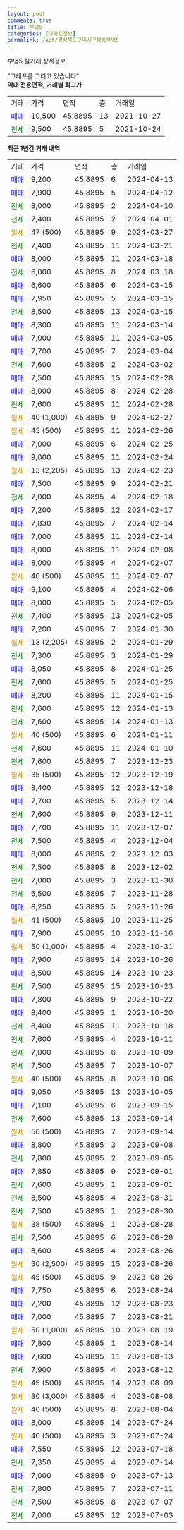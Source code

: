 ```yaml
---
layout: post
comments: true
title: 부영5
categories: [아파트정보]
permalink: /apt/경상북도구미시구평동부영5
---
```


부영5 실거래 상세정보

<script type="text/javascript">
  google.charts.load('current', {'packages':['line', 'corechart']});
  google.charts.setOnLoadCallback(drawChart);

  function drawChart() {
    var data = new google.visualization.DataTable();
    data.addColumn('date', '거래일');
    data.addColumn('number', "매매");
    data.addColumn('number', "전세");
    data.addColumn('number', "전매");

    data.addRows([[new Date(Date.parse("2024-04-13")), 9200, null, null], [new Date(Date.parse("2024-04-12")), 7900, null, null], [new Date(Date.parse("2024-04-10")), null, 8000, null], [new Date(Date.parse("2024-04-01")), null, 7400, null], [new Date(Date.parse("2024-03-27")), null, null, null], [new Date(Date.parse("2024-03-21")), null, 7400, null], [new Date(Date.parse("2024-03-18")), 8000, null, null], [new Date(Date.parse("2024-03-18")), null, 6000, null], [new Date(Date.parse("2024-03-15")), 6600, null, null], [new Date(Date.parse("2024-03-15")), 7950, null, null], [new Date(Date.parse("2024-03-15")), null, 8500, null], [new Date(Date.parse("2024-03-14")), 8300, null, null], [new Date(Date.parse("2024-03-05")), 7000, null, null], [new Date(Date.parse("2024-03-04")), 7700, null, null], [new Date(Date.parse("2024-03-02")), null, 7600, null], [new Date(Date.parse("2024-02-28")), 7500, null, null], [new Date(Date.parse("2024-02-28")), 8000, null, null], [new Date(Date.parse("2024-02-28")), null, 7600, null], [new Date(Date.parse("2024-02-27")), null, null, null], [new Date(Date.parse("2024-02-26")), null, null, null], [new Date(Date.parse("2024-02-25")), 7000, null, null], [new Date(Date.parse("2024-02-24")), 9000, null, null], [new Date(Date.parse("2024-02-23")), null, null, null], [new Date(Date.parse("2024-02-21")), 7500, null, null], [new Date(Date.parse("2024-02-18")), null, 7000, null], [new Date(Date.parse("2024-02-17")), 7200, null, null], [new Date(Date.parse("2024-02-14")), 7830, null, null], [new Date(Date.parse("2024-02-14")), 7000, null, null], [new Date(Date.parse("2024-02-08")), 8000, null, null], [new Date(Date.parse("2024-02-07")), 8000, null, null], [new Date(Date.parse("2024-02-07")), null, null, null], [new Date(Date.parse("2024-02-06")), 9100, null, null], [new Date(Date.parse("2024-02-05")), 8000, null, null], [new Date(Date.parse("2024-02-05")), null, 7400, null], [new Date(Date.parse("2024-01-30")), 7200, null, null], [new Date(Date.parse("2024-01-29")), null, null, null], [new Date(Date.parse("2024-01-29")), null, 7300, null], [new Date(Date.parse("2024-01-25")), 8050, null, null], [new Date(Date.parse("2024-01-25")), null, 7600, null], [new Date(Date.parse("2024-01-15")), 8200, null, null], [new Date(Date.parse("2024-01-13")), null, 7600, null], [new Date(Date.parse("2024-01-13")), null, 7600, null], [new Date(Date.parse("2024-01-11")), null, null, null], [new Date(Date.parse("2024-01-10")), null, 7600, null], [new Date(Date.parse("2023-12-23")), null, 7600, null], [new Date(Date.parse("2023-12-19")), null, null, null], [new Date(Date.parse("2023-12-18")), 8400, null, null], [new Date(Date.parse("2023-12-14")), 7700, null, null], [new Date(Date.parse("2023-12-11")), null, 7600, null], [new Date(Date.parse("2023-12-07")), 7700, null, null], [new Date(Date.parse("2023-12-04")), null, 7500, null], [new Date(Date.parse("2023-12-03")), 8000, null, null], [new Date(Date.parse("2023-12-02")), null, 7500, null], [new Date(Date.parse("2023-11-30")), null, 7000, null], [new Date(Date.parse("2023-11-28")), null, 6500, null], [new Date(Date.parse("2023-11-26")), 8250, null, null], [new Date(Date.parse("2023-11-25")), null, null, null], [new Date(Date.parse("2023-11-16")), 7900, null, null], [new Date(Date.parse("2023-10-31")), null, null, null], [new Date(Date.parse("2023-10-26")), 7900, null, null], [new Date(Date.parse("2023-10-23")), 8500, null, null], [new Date(Date.parse("2023-10-23")), null, 7500, null], [new Date(Date.parse("2023-10-22")), 7800, null, null], [new Date(Date.parse("2023-10-20")), 8400, null, null], [new Date(Date.parse("2023-10-18")), null, 8400, null], [new Date(Date.parse("2023-10-11")), null, 7600, null], [new Date(Date.parse("2023-10-09")), null, 7000, null], [new Date(Date.parse("2023-10-07")), null, 7500, null], [new Date(Date.parse("2023-10-06")), null, null, null], [new Date(Date.parse("2023-10-05")), 9050, null, null], [new Date(Date.parse("2023-09-15")), 7100, null, null], [new Date(Date.parse("2023-09-14")), null, 7600, null], [new Date(Date.parse("2023-09-14")), null, null, null], [new Date(Date.parse("2023-09-08")), 8800, null, null], [new Date(Date.parse("2023-09-05")), null, 7800, null], [new Date(Date.parse("2023-09-01")), 7850, null, null], [new Date(Date.parse("2023-09-01")), null, 7600, null], [new Date(Date.parse("2023-08-31")), null, 8500, null], [new Date(Date.parse("2023-08-30")), null, 7500, null], [new Date(Date.parse("2023-08-28")), null, null, null], [new Date(Date.parse("2023-08-28")), null, 7500, null], [new Date(Date.parse("2023-08-26")), 8600, null, null], [new Date(Date.parse("2023-08-26")), null, null, null], [new Date(Date.parse("2023-08-26")), null, null, null], [new Date(Date.parse("2023-08-24")), 7750, null, null], [new Date(Date.parse("2023-08-23")), 7200, null, null], [new Date(Date.parse("2023-08-21")), 7000, null, null], [new Date(Date.parse("2023-08-19")), null, null, null], [new Date(Date.parse("2023-08-14")), 7800, null, null], [new Date(Date.parse("2023-08-13")), 7600, null, null], [new Date(Date.parse("2023-08-12")), null, 7900, null], [new Date(Date.parse("2023-08-09")), null, null, null], [new Date(Date.parse("2023-08-08")), null, null, null], [new Date(Date.parse("2023-08-04")), null, null, null], [new Date(Date.parse("2023-07-24")), 8000, null, null], [new Date(Date.parse("2023-07-24")), null, null, null], [new Date(Date.parse("2023-07-18")), 7550, null, null], [new Date(Date.parse("2023-07-14")), null, 7350, null], [new Date(Date.parse("2023-07-13")), 7000, null, null], [new Date(Date.parse("2023-07-11")), null, 7800, null], [new Date(Date.parse("2023-07-07")), null, 7500, null], [new Date(Date.parse("2023-07-03")), null, 7000, null]]);

    var options = {
      hAxis: {
        format: 'yyyy/MM/dd'
      },    
      lineWidth: 0,
      pointsVisible: true,    
      title: '최근 1년간 유형별 실거래가 분포',
      legend: { position: 'bottom' }
    };

    var formatter = new google.visualization.NumberFormat({pattern:'###,###'} );
    formatter.format(data, 1);
    formatter.format(data, 2);
    
    setTimeout(function() {
        var chart = new google.visualization.LineChart(document.getElementById('columnchart_material'));
        chart.draw(data, (options));
        document.getElementById('loading').style.display = 'none';
    }, 200);
  }
</script>


<div id="loading" style="z-index:20; display: block; margin-left: 0px">"그래프를 그리고 있습니다"</div>
<div id="columnchart_material" style="width: 95%; margin-left: 0px; display: block"></div>
<!-- contents start -->
<b>역대 전용면적, 거래별 최고가</b>
<table class="sortable">
    <tr>
      <td>거래</td>
      <td>가격</td>
      <td>면적</td>
      <td>층</td>
      <td>거래일</td>
    </tr>
        <tr>
          <td><a style="color: blue">매매</a></td>
          <td>10,500</td>
          <td>45.8895</td>
          <td>13</td>
          <td>2021-10-27</td>
        </tr>        
        <tr>
              <td><a style="color: darkgreen">전세</a></td>
              <td>9,500</td>
              <td>45.8895</td>
              <td>5</td>
              <td>2021-10-24</td>
            </tr>        
    
</table>

<b>최근 1년간 거래 내역</b>

<table class="sortable">
    <tr>
      <td>거래</td>
      <td>가격</td>
      <td>면적</td>
      <td>층</td>
      <td>거래일</td>
    </tr>
    <tr>
      <td><a style="color: blue">매매</a></td>
      <td>9,200</td>
      <td>45.8895</td>
      <td>6</td>
      <td>2024-04-13</td>
    </tr>          <tr>
      <td><a style="color: blue">매매</a></td>
      <td>7,900</td>
      <td>45.8895</td>
      <td>5</td>
      <td>2024-04-12</td>
    </tr>          <tr>
      <td><a style="color: darkgreen">전세</a></td>
      <td>8,000</td>
      <td>45.8895</td>
      <td>2</td>
      <td>2024-04-10</td>
    </tr>          <tr>
      <td><a style="color: darkgreen">전세</a></td>
      <td>7,400</td>
      <td>45.8895</td>
      <td>2</td>
      <td>2024-04-01</td>
    </tr>          <tr>
      <td><a style="color: darkgoldenrod">월세</a></td>
      <td>47 (500)</td>
      <td>45.8895</td>
      <td>9</td>
      <td>2024-03-27</td>
    </tr>          <tr>
      <td><a style="color: darkgreen">전세</a></td>
      <td>7,400</td>
      <td>45.8895</td>
      <td>11</td>
      <td>2024-03-21</td>
    </tr>          <tr>
      <td><a style="color: blue">매매</a></td>
      <td>8,000</td>
      <td>45.8895</td>
      <td>11</td>
      <td>2024-03-18</td>
    </tr>          <tr>
      <td><a style="color: darkgreen">전세</a></td>
      <td>6,000</td>
      <td>45.8895</td>
      <td>8</td>
      <td>2024-03-18</td>
    </tr>          <tr>
      <td><a style="color: blue">매매</a></td>
      <td>6,600</td>
      <td>45.8895</td>
      <td>6</td>
      <td>2024-03-15</td>
    </tr>          <tr>
      <td><a style="color: blue">매매</a></td>
      <td>7,950</td>
      <td>45.8895</td>
      <td>5</td>
      <td>2024-03-15</td>
    </tr>          <tr>
      <td><a style="color: darkgreen">전세</a></td>
      <td>8,500</td>
      <td>45.8895</td>
      <td>13</td>
      <td>2024-03-15</td>
    </tr>          <tr>
      <td><a style="color: blue">매매</a></td>
      <td>8,300</td>
      <td>45.8895</td>
      <td>11</td>
      <td>2024-03-14</td>
    </tr>          <tr>
      <td><a style="color: blue">매매</a></td>
      <td>7,000</td>
      <td>45.8895</td>
      <td>11</td>
      <td>2024-03-05</td>
    </tr>          <tr>
      <td><a style="color: blue">매매</a></td>
      <td>7,700</td>
      <td>45.8895</td>
      <td>7</td>
      <td>2024-03-04</td>
    </tr>          <tr>
      <td><a style="color: darkgreen">전세</a></td>
      <td>7,600</td>
      <td>45.8895</td>
      <td>2</td>
      <td>2024-03-02</td>
    </tr>          <tr>
      <td><a style="color: blue">매매</a></td>
      <td>7,500</td>
      <td>45.8895</td>
      <td>15</td>
      <td>2024-02-28</td>
    </tr>          <tr>
      <td><a style="color: blue">매매</a></td>
      <td>8,000</td>
      <td>45.8895</td>
      <td>8</td>
      <td>2024-02-28</td>
    </tr>          <tr>
      <td><a style="color: darkgreen">전세</a></td>
      <td>7,600</td>
      <td>45.8895</td>
      <td>11</td>
      <td>2024-02-28</td>
    </tr>          <tr>
      <td><a style="color: darkgoldenrod">월세</a></td>
      <td>40 (1,000)</td>
      <td>45.8895</td>
      <td>9</td>
      <td>2024-02-27</td>
    </tr>          <tr>
      <td><a style="color: darkgoldenrod">월세</a></td>
      <td>45 (500)</td>
      <td>45.8895</td>
      <td>11</td>
      <td>2024-02-26</td>
    </tr>          <tr>
      <td><a style="color: blue">매매</a></td>
      <td>7,000</td>
      <td>45.8895</td>
      <td>6</td>
      <td>2024-02-25</td>
    </tr>          <tr>
      <td><a style="color: blue">매매</a></td>
      <td>9,000</td>
      <td>45.8895</td>
      <td>11</td>
      <td>2024-02-24</td>
    </tr>          <tr>
      <td><a style="color: darkgoldenrod">월세</a></td>
      <td>13 (2,205)</td>
      <td>45.8895</td>
      <td>13</td>
      <td>2024-02-23</td>
    </tr>          <tr>
      <td><a style="color: blue">매매</a></td>
      <td>7,500</td>
      <td>45.8895</td>
      <td>9</td>
      <td>2024-02-21</td>
    </tr>          <tr>
      <td><a style="color: darkgreen">전세</a></td>
      <td>7,000</td>
      <td>45.8895</td>
      <td>4</td>
      <td>2024-02-18</td>
    </tr>          <tr>
      <td><a style="color: blue">매매</a></td>
      <td>7,200</td>
      <td>45.8895</td>
      <td>12</td>
      <td>2024-02-17</td>
    </tr>          <tr>
      <td><a style="color: blue">매매</a></td>
      <td>7,830</td>
      <td>45.8895</td>
      <td>7</td>
      <td>2024-02-14</td>
    </tr>          <tr>
      <td><a style="color: blue">매매</a></td>
      <td>7,000</td>
      <td>45.8895</td>
      <td>11</td>
      <td>2024-02-14</td>
    </tr>          <tr>
      <td><a style="color: blue">매매</a></td>
      <td>8,000</td>
      <td>45.8895</td>
      <td>11</td>
      <td>2024-02-08</td>
    </tr>          <tr>
      <td><a style="color: blue">매매</a></td>
      <td>8,000</td>
      <td>45.8895</td>
      <td>4</td>
      <td>2024-02-07</td>
    </tr>          <tr>
      <td><a style="color: darkgoldenrod">월세</a></td>
      <td>40 (500)</td>
      <td>45.8895</td>
      <td>11</td>
      <td>2024-02-07</td>
    </tr>          <tr>
      <td><a style="color: blue">매매</a></td>
      <td>9,100</td>
      <td>45.8895</td>
      <td>4</td>
      <td>2024-02-06</td>
    </tr>          <tr>
      <td><a style="color: blue">매매</a></td>
      <td>8,000</td>
      <td>45.8895</td>
      <td>5</td>
      <td>2024-02-05</td>
    </tr>          <tr>
      <td><a style="color: darkgreen">전세</a></td>
      <td>7,400</td>
      <td>45.8895</td>
      <td>13</td>
      <td>2024-02-05</td>
    </tr>          <tr>
      <td><a style="color: blue">매매</a></td>
      <td>7,200</td>
      <td>45.8895</td>
      <td>7</td>
      <td>2024-01-30</td>
    </tr>          <tr>
      <td><a style="color: darkgoldenrod">월세</a></td>
      <td>13 (2,205)</td>
      <td>45.8895</td>
      <td>2</td>
      <td>2024-01-29</td>
    </tr>          <tr>
      <td><a style="color: darkgreen">전세</a></td>
      <td>7,300</td>
      <td>45.8895</td>
      <td>3</td>
      <td>2024-01-29</td>
    </tr>          <tr>
      <td><a style="color: blue">매매</a></td>
      <td>8,050</td>
      <td>45.8895</td>
      <td>8</td>
      <td>2024-01-25</td>
    </tr>          <tr>
      <td><a style="color: darkgreen">전세</a></td>
      <td>7,600</td>
      <td>45.8895</td>
      <td>5</td>
      <td>2024-01-25</td>
    </tr>          <tr>
      <td><a style="color: blue">매매</a></td>
      <td>8,200</td>
      <td>45.8895</td>
      <td>11</td>
      <td>2024-01-15</td>
    </tr>          <tr>
      <td><a style="color: darkgreen">전세</a></td>
      <td>7,600</td>
      <td>45.8895</td>
      <td>12</td>
      <td>2024-01-13</td>
    </tr>          <tr>
      <td><a style="color: darkgreen">전세</a></td>
      <td>7,600</td>
      <td>45.8895</td>
      <td>14</td>
      <td>2024-01-13</td>
    </tr>          <tr>
      <td><a style="color: darkgoldenrod">월세</a></td>
      <td>40 (500)</td>
      <td>45.8895</td>
      <td>6</td>
      <td>2024-01-11</td>
    </tr>          <tr>
      <td><a style="color: darkgreen">전세</a></td>
      <td>7,600</td>
      <td>45.8895</td>
      <td>11</td>
      <td>2024-01-10</td>
    </tr>          <tr>
      <td><a style="color: darkgreen">전세</a></td>
      <td>7,600</td>
      <td>45.8895</td>
      <td>7</td>
      <td>2023-12-23</td>
    </tr>          <tr>
      <td><a style="color: darkgoldenrod">월세</a></td>
      <td>35 (500)</td>
      <td>45.8895</td>
      <td>12</td>
      <td>2023-12-19</td>
    </tr>          <tr>
      <td><a style="color: blue">매매</a></td>
      <td>8,400</td>
      <td>45.8895</td>
      <td>12</td>
      <td>2023-12-18</td>
    </tr>          <tr>
      <td><a style="color: blue">매매</a></td>
      <td>7,700</td>
      <td>45.8895</td>
      <td>5</td>
      <td>2023-12-14</td>
    </tr>          <tr>
      <td><a style="color: darkgreen">전세</a></td>
      <td>7,600</td>
      <td>45.8895</td>
      <td>9</td>
      <td>2023-12-11</td>
    </tr>          <tr>
      <td><a style="color: blue">매매</a></td>
      <td>7,700</td>
      <td>45.8895</td>
      <td>11</td>
      <td>2023-12-07</td>
    </tr>          <tr>
      <td><a style="color: darkgreen">전세</a></td>
      <td>7,500</td>
      <td>45.8895</td>
      <td>4</td>
      <td>2023-12-04</td>
    </tr>          <tr>
      <td><a style="color: blue">매매</a></td>
      <td>8,000</td>
      <td>45.8895</td>
      <td>2</td>
      <td>2023-12-03</td>
    </tr>          <tr>
      <td><a style="color: darkgreen">전세</a></td>
      <td>7,500</td>
      <td>45.8895</td>
      <td>8</td>
      <td>2023-12-02</td>
    </tr>          <tr>
      <td><a style="color: darkgreen">전세</a></td>
      <td>7,000</td>
      <td>45.8895</td>
      <td>3</td>
      <td>2023-11-30</td>
    </tr>          <tr>
      <td><a style="color: darkgreen">전세</a></td>
      <td>6,500</td>
      <td>45.8895</td>
      <td>7</td>
      <td>2023-11-28</td>
    </tr>          <tr>
      <td><a style="color: blue">매매</a></td>
      <td>8,250</td>
      <td>45.8895</td>
      <td>5</td>
      <td>2023-11-26</td>
    </tr>          <tr>
      <td><a style="color: darkgoldenrod">월세</a></td>
      <td>41 (500)</td>
      <td>45.8895</td>
      <td>10</td>
      <td>2023-11-25</td>
    </tr>          <tr>
      <td><a style="color: blue">매매</a></td>
      <td>7,900</td>
      <td>45.8895</td>
      <td>10</td>
      <td>2023-11-16</td>
    </tr>          <tr>
      <td><a style="color: darkgoldenrod">월세</a></td>
      <td>50 (1,000)</td>
      <td>45.8895</td>
      <td>4</td>
      <td>2023-10-31</td>
    </tr>          <tr>
      <td><a style="color: blue">매매</a></td>
      <td>7,900</td>
      <td>45.8895</td>
      <td>14</td>
      <td>2023-10-26</td>
    </tr>          <tr>
      <td><a style="color: blue">매매</a></td>
      <td>8,500</td>
      <td>45.8895</td>
      <td>14</td>
      <td>2023-10-23</td>
    </tr>          <tr>
      <td><a style="color: darkgreen">전세</a></td>
      <td>7,500</td>
      <td>45.8895</td>
      <td>15</td>
      <td>2023-10-23</td>
    </tr>          <tr>
      <td><a style="color: blue">매매</a></td>
      <td>7,800</td>
      <td>45.8895</td>
      <td>9</td>
      <td>2023-10-22</td>
    </tr>          <tr>
      <td><a style="color: blue">매매</a></td>
      <td>8,400</td>
      <td>45.8895</td>
      <td>1</td>
      <td>2023-10-20</td>
    </tr>          <tr>
      <td><a style="color: darkgreen">전세</a></td>
      <td>8,400</td>
      <td>45.8895</td>
      <td>11</td>
      <td>2023-10-18</td>
    </tr>          <tr>
      <td><a style="color: darkgreen">전세</a></td>
      <td>7,600</td>
      <td>45.8895</td>
      <td>4</td>
      <td>2023-10-11</td>
    </tr>          <tr>
      <td><a style="color: darkgreen">전세</a></td>
      <td>7,000</td>
      <td>45.8895</td>
      <td>6</td>
      <td>2023-10-09</td>
    </tr>          <tr>
      <td><a style="color: darkgreen">전세</a></td>
      <td>7,500</td>
      <td>45.8895</td>
      <td>7</td>
      <td>2023-10-07</td>
    </tr>          <tr>
      <td><a style="color: darkgoldenrod">월세</a></td>
      <td>40 (500)</td>
      <td>45.8895</td>
      <td>8</td>
      <td>2023-10-06</td>
    </tr>          <tr>
      <td><a style="color: blue">매매</a></td>
      <td>9,050</td>
      <td>45.8895</td>
      <td>13</td>
      <td>2023-10-05</td>
    </tr>          <tr>
      <td><a style="color: blue">매매</a></td>
      <td>7,100</td>
      <td>45.8895</td>
      <td>6</td>
      <td>2023-09-15</td>
    </tr>          <tr>
      <td><a style="color: darkgreen">전세</a></td>
      <td>7,600</td>
      <td>45.8895</td>
      <td>13</td>
      <td>2023-09-14</td>
    </tr>          <tr>
      <td><a style="color: darkgoldenrod">월세</a></td>
      <td>50 (500)</td>
      <td>45.8895</td>
      <td>7</td>
      <td>2023-09-14</td>
    </tr>          <tr>
      <td><a style="color: blue">매매</a></td>
      <td>8,800</td>
      <td>45.8895</td>
      <td>3</td>
      <td>2023-09-08</td>
    </tr>          <tr>
      <td><a style="color: darkgreen">전세</a></td>
      <td>7,800</td>
      <td>45.8895</td>
      <td>2</td>
      <td>2023-09-05</td>
    </tr>          <tr>
      <td><a style="color: blue">매매</a></td>
      <td>7,850</td>
      <td>45.8895</td>
      <td>9</td>
      <td>2023-09-01</td>
    </tr>          <tr>
      <td><a style="color: darkgreen">전세</a></td>
      <td>7,600</td>
      <td>45.8895</td>
      <td>1</td>
      <td>2023-09-01</td>
    </tr>          <tr>
      <td><a style="color: darkgreen">전세</a></td>
      <td>8,500</td>
      <td>45.8895</td>
      <td>4</td>
      <td>2023-08-31</td>
    </tr>          <tr>
      <td><a style="color: darkgreen">전세</a></td>
      <td>7,500</td>
      <td>45.8895</td>
      <td>1</td>
      <td>2023-08-30</td>
    </tr>          <tr>
      <td><a style="color: darkgoldenrod">월세</a></td>
      <td>38 (500)</td>
      <td>45.8895</td>
      <td>1</td>
      <td>2023-08-28</td>
    </tr>          <tr>
      <td><a style="color: darkgreen">전세</a></td>
      <td>7,500</td>
      <td>45.8895</td>
      <td>6</td>
      <td>2023-08-28</td>
    </tr>          <tr>
      <td><a style="color: blue">매매</a></td>
      <td>8,600</td>
      <td>45.8895</td>
      <td>4</td>
      <td>2023-08-26</td>
    </tr>          <tr>
      <td><a style="color: darkgoldenrod">월세</a></td>
      <td>30 (2,500)</td>
      <td>45.8895</td>
      <td>15</td>
      <td>2023-08-26</td>
    </tr>          <tr>
      <td><a style="color: darkgoldenrod">월세</a></td>
      <td>45 (500)</td>
      <td>45.8895</td>
      <td>9</td>
      <td>2023-08-26</td>
    </tr>          <tr>
      <td><a style="color: blue">매매</a></td>
      <td>7,750</td>
      <td>45.8895</td>
      <td>6</td>
      <td>2023-08-24</td>
    </tr>          <tr>
      <td><a style="color: blue">매매</a></td>
      <td>7,200</td>
      <td>45.8895</td>
      <td>12</td>
      <td>2023-08-23</td>
    </tr>          <tr>
      <td><a style="color: blue">매매</a></td>
      <td>7,000</td>
      <td>45.8895</td>
      <td>7</td>
      <td>2023-08-21</td>
    </tr>          <tr>
      <td><a style="color: darkgoldenrod">월세</a></td>
      <td>50 (1,000)</td>
      <td>45.8895</td>
      <td>10</td>
      <td>2023-08-19</td>
    </tr>          <tr>
      <td><a style="color: blue">매매</a></td>
      <td>7,800</td>
      <td>45.8895</td>
      <td>1</td>
      <td>2023-08-14</td>
    </tr>          <tr>
      <td><a style="color: blue">매매</a></td>
      <td>7,600</td>
      <td>45.8895</td>
      <td>11</td>
      <td>2023-08-13</td>
    </tr>          <tr>
      <td><a style="color: darkgreen">전세</a></td>
      <td>7,900</td>
      <td>45.8895</td>
      <td>4</td>
      <td>2023-08-12</td>
    </tr>          <tr>
      <td><a style="color: darkgoldenrod">월세</a></td>
      <td>45 (500)</td>
      <td>45.8895</td>
      <td>14</td>
      <td>2023-08-09</td>
    </tr>          <tr>
      <td><a style="color: darkgoldenrod">월세</a></td>
      <td>30 (3,000)</td>
      <td>45.8895</td>
      <td>4</td>
      <td>2023-08-08</td>
    </tr>          <tr>
      <td><a style="color: darkgoldenrod">월세</a></td>
      <td>40 (500)</td>
      <td>45.8895</td>
      <td>8</td>
      <td>2023-08-04</td>
    </tr>          <tr>
      <td><a style="color: blue">매매</a></td>
      <td>8,000</td>
      <td>45.8895</td>
      <td>14</td>
      <td>2023-07-24</td>
    </tr>          <tr>
      <td><a style="color: darkgoldenrod">월세</a></td>
      <td>40 (500)</td>
      <td>45.8895</td>
      <td>3</td>
      <td>2023-07-24</td>
    </tr>          <tr>
      <td><a style="color: blue">매매</a></td>
      <td>7,550</td>
      <td>45.8895</td>
      <td>12</td>
      <td>2023-07-18</td>
    </tr>          <tr>
      <td><a style="color: darkgreen">전세</a></td>
      <td>7,350</td>
      <td>45.8895</td>
      <td>4</td>
      <td>2023-07-14</td>
    </tr>          <tr>
      <td><a style="color: blue">매매</a></td>
      <td>7,000</td>
      <td>45.8895</td>
      <td>9</td>
      <td>2023-07-13</td>
    </tr>          <tr>
      <td><a style="color: darkgreen">전세</a></td>
      <td>7,800</td>
      <td>45.8895</td>
      <td>7</td>
      <td>2023-07-11</td>
    </tr>          <tr>
      <td><a style="color: darkgreen">전세</a></td>
      <td>7,500</td>
      <td>45.8895</td>
      <td>8</td>
      <td>2023-07-07</td>
    </tr>          <tr>
      <td><a style="color: darkgreen">전세</a></td>
      <td>7,000</td>
      <td>45.8895</td>
      <td>12</td>
      <td>2023-07-03</td>
    </tr>      </table>
<!-- contents end -->    

